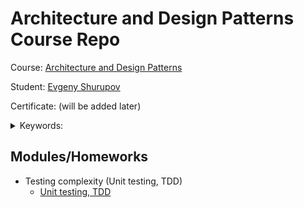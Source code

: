 # Architecture and Design Patterns Course Repo

Course: [Architecture and Design Patterns](hhttps://otus.ru/lessons/patterns/)

Student: [Evgeny Shurupov](https://www.linkedin.com/in/evgeny-shurupov/)

Certificate: (will be added later)

<details>
    <summary>Keywords: </summary>
    to be added
</details>

## Modules/Homeworks
- Testing complexity (Unit testing, TDD)
  - [Unit testing, TDD](01-unit-testing)